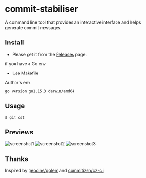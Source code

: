 # commit-stabiliser
A command line tool that provides an interactive interface and helps generate commit messages.

## Install
- Please get it from the [Releases](https://github.com/devoc09/commit-stabiliser/releases) page.

if you have a Go env
- Use Makefile

Author's env

`go version go1.15.3 darwin/amd64`

## Usage
`$ git cst`

## Previews
![screenshot1](https://github.com/devoc09/githubImages/blob/main/commit-stabiliser/screen-shot2021-02-03%200.12.28.png)
![screenshot2](https://github.com/devoc09/githubImages/blob/main/commit-stabiliser/screen-shot2021-02-03%200.13.02.png)
![screenshot3](https://github.com/devoc09/githubImages/blob/main/commit-stabiliser/screen-shot2021-02-03%200.16.35.png)

## Thanks
Inspired by [geocine/golem](https://github.com/geocine/golem) and [commitizen/cz-cli](https://github.com/commitizen/cz-cli)
